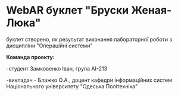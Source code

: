 # WebAR буклет "Бруски Женая-Люка"
буклет створено, як результат виконання лабораторної роботи з дисципліни 
"Операційні системи"

**Команда проекту:**

-студент Замковенко Іван, група АІ-213

-викладач - Блажко О.А., доцент кафедри інформаційних систем Національного університету "Одеська Політехніка"
